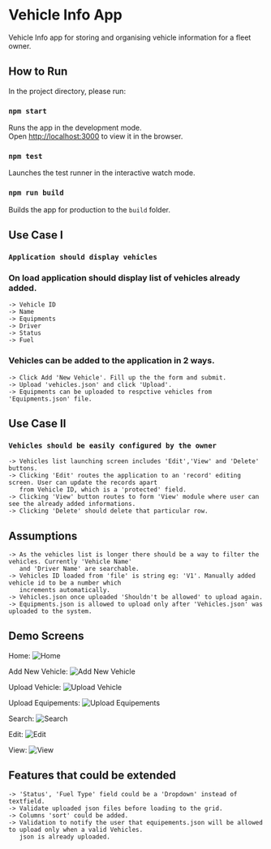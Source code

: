 # Vehicle Info App

Vehicle Info app for storing and organising vehicle information for a fleet owner.

## How to Run

In the project directory, please run:

### `npm start`

Runs the app in the development mode.\
Open [http://localhost:3000](http://localhost:3000) to view it in the browser.

### `npm test`

Launches the test runner in the interactive watch mode.

### `npm run build`

Builds the app for production to the `build` folder.

## Use Case I

### `Application should display vehicles`

### On load application should display list of vehicles already added.
    -> Vehicle ID
    -> Name
    -> Equipments
    -> Driver
    -> Status
    -> Fuel

### Vehicles can be added to the application in 2 ways.
    -> Click Add 'New Vehicle'. Fill up the the form and submit.
    -> Upload 'vehicles.json' and click 'Upload'.
    -> Equipments can be uploaded to respctive vehicles from 'Equipments.json' file.

## Use Case II

### `Vehicles should be easily configured by the owner`
    -> Vehicles list launching screen includes 'Edit','View' and 'Delete' buttons.
    -> Clicking 'Edit' routes the application to an 'record' editing screen. User can update the records apart  
       from Vehicle ID, which is a 'protected' field.
    -> Clicking 'View' button routes to form 'View' module where user can see the already added informations.
    -> Clicking 'Delete' should delete that particular row.

## Assumptions
    -> As the vehicles list is longer there should be a way to filter the vehicles. Currently 'Vehicle Name' 
       and 'Driver Name' are searchable.
    -> Vehicles ID loaded from 'file' is string eg: 'V1'. Manually added vehicle id to be a number which  
       increments automatically.
    -> Vehicles.json once uploaded 'Shouldn't be allowed' to upload again.
    -> Equipments.json is allowed to upload only after 'Vehicles.json' was uploaded to the system.

## Demo Screens
Home:
![Home](https://github.com/sujithmu/Vehicle-Info/assets/41791057/ba944dcd-7a54-4b89-9ba5-2f1692a1f216)
    
Add New Vehicle:
![Add New Vehicle](https://github.com/sujithmu/Vehicle-Info/assets/41791057/77378c57-18c1-4a0d-9e38-7315b5079119)

Upload Vehicle:
![Upload Vehicle](https://github.com/sujithmu/Vehicle-Info/assets/41791057/b70c2f83-4872-41cc-bc31-edc84e9fe65e)

Upload Equipements:
![Upload Equipements](https://github.com/sujithmu/Vehicle-Info/assets/41791057/c9129a0f-072b-41de-82e9-585246458da8)

Search:
![Search](https://github.com/sujithmu/Vehicle-Info/assets/41791057/7fd21614-e1bb-4e9b-a9d4-542e1fd62443)

Edit:
![Edit](https://github.com/sujithmu/Vehicle-Info/assets/41791057/69d73bd0-aa55-4273-bada-0fe23c88522c)
    
View:
![View](https://github.com/sujithmu/Vehicle-Info/assets/41791057/38a032db-65e1-4dc9-88af-579f250f48ce)

## Features that could be extended
    -> 'Status', 'Fuel Type' field could be a 'Dropdown' instead of textfield.
    -> Validate uploaded json files before loading to the grid.
    -> Columns 'sort' could be added.
    -> Validation to notify the user that equipements.json will be allowed to upload only when a valid Vehicles.
       json is already uploaded.
